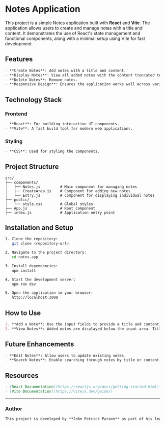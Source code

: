 # Notes Application

This project is a simple Notes application built with **React** and **Vite**. The application allows users to create and manage notes with a title and content. It demonstrates the use of React's state management and functional components, along with a minimal setup using Vite for fast development.

## Features

```markdown
- **Create Notes**: Add notes with a title and content.
- **Display Notes**: View all added notes with the content truncated to 50 characters for a cleaner display.
- **Delete Notes**: Remove notes.
- **Responsive Design**: Ensures the application works well across various screen sizes.
```

## Technology Stack

### Frontend
```markdown
- **React**: For building interactive UI components.
- **Vite**: A fast build tool for modern web applications.
```

### Styling
```markdown
- **CSS**: Used for styling the components.
```

## Project Structure

```plaintext
src/
├── components/
│   ├── Notes.js         # Main component for managing notes
│   ├── CreateArea.js    # Component for adding new notes
│   └── Entry.js         # Component for displaying individual notes
├── public/
│   └── style.css        # Global styles
├── App.js               # Root component
├── index.js             # Application entry point
```

## Installation and Setup

```bash
1. Clone the repository:
   git clone <repository-url>

2. Navigate to the project directory:
   cd notes-app

3. Install dependencies:
   npm install

4. Start the development server:
   npm run dev

5. Open the application in your browser:
   http://localhost:3000
```

## How to Use

```markdown
1. **Add a Note**: Use the input fields to provide a title and content, then click the "Add" button to save the note.
2. **View Notes**: Added notes are displayed below the input area. Titles and truncated content make it easy to browse notes.
```

## Future Enhancements

```markdown
- **Edit Notes**: Allow users to update existing notes.
- **Search Notes**: Enable searching through notes by title or content.
```

## Resources

```markdown
- [React Documentation](https://reactjs.org/docs/getting-started.html)
- [Vite Documentation](https://vitejs.dev/guide/)
```

---

### Author
```markdown
This project is developed by **John Patrick Paraon** as part of his learning journey in React and modern web development.
```

